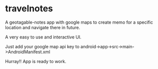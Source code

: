 # travelnotes
 A geotagable-notes app with google maps to create memo for a specific location and navigate there in future.
 
 A very easy to use and interactive UI.
 
 Just add your google map api key to android->app->src->main->AndroidManifest.xml
 
 Hurray!! App is ready to work.
